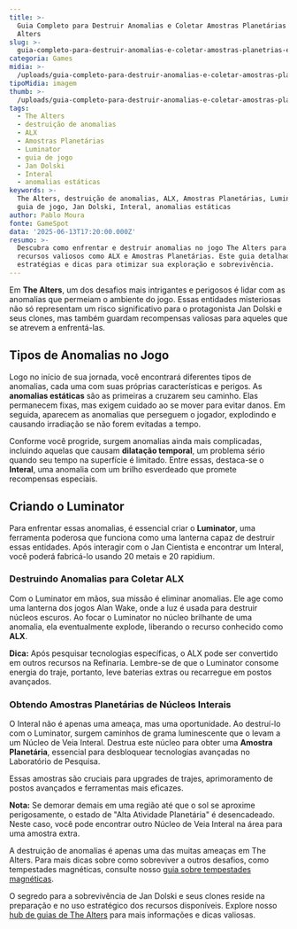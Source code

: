 ```yaml
---
title: >-
  Guia Completo para Destruir Anomalias e Coletar Amostras Planetárias em The
  Alters
slug: >-
  guia-completo-para-destruir-anomalias-e-coletar-amostras-planetrias-em-the-alters
categoria: Games
midia: >-
  /uploads/guia-completo-para-destruir-anomalias-e-coletar-amostras-planetrias-em-the-alters-thumb.jpg
tipoMidia: imagem
thumb: >-
  /uploads/guia-completo-para-destruir-anomalias-e-coletar-amostras-planetrias-em-the-alters-thumb.jpg
tags:
  - The Alters
  - destruição de anomalias
  - ALX
  - Amostras Planetárias
  - Luminator
  - guia de jogo
  - Jan Dolski
  - Interal
  - anomalias estáticas
keywords: >-
  The Alters, destruição de anomalias, ALX, Amostras Planetárias, Luminator,
  guia de jogo, Jan Dolski, Interal, anomalias estáticas
author: Pablo Moura
fonte: GameSpot
data: '2025-06-13T17:20:00.000Z'
resumo: >-
  Descubra como enfrentar e destruir anomalias no jogo The Alters para coletar
  recursos valiosos como ALX e Amostras Planetárias. Este guia detalhado oferece
  estratégias e dicas para otimizar sua exploração e sobrevivência.
---
```


Em **The Alters**, um dos desafios mais intrigantes e perigosos é lidar com as anomalias que permeiam o ambiente do jogo. Essas entidades misteriosas não só representam um risco significativo para o protagonista Jan Dolski e seus clones, mas também guardam recompensas valiosas para aqueles que se atrevem a enfrentá-las.

## Tipos de Anomalias no Jogo

Logo no início de sua jornada, você encontrará diferentes tipos de anomalias, cada uma com suas próprias características e perigos. As **anomalias estáticas** são as primeiras a cruzarem seu caminho. Elas permanecem fixas, mas exigem cuidado ao se mover para evitar danos. Em seguida, aparecem as anomalias que perseguem o jogador, explodindo e causando irradiação se não forem evitadas a tempo.

Conforme você progride, surgem anomalias ainda mais complicadas, incluindo aquelas que causam **dilatação temporal**, um problema sério quando seu tempo na superfície é limitado. Entre essas, destaca-se o **Interal**, uma anomalia com um brilho esverdeado que promete recompensas especiais.

## Criando o Luminator

Para enfrentar essas anomalias, é essencial criar o **Luminator**, uma ferramenta poderosa que funciona como uma lanterna capaz de destruir essas entidades. Após interagir com o Jan Cientista e encontrar um Interal, você poderá fabricá-lo usando 20 metais e 20 rapidium.

### Destruindo Anomalias para Coletar ALX

Com o Luminator em mãos, sua missão é eliminar anomalias. Ele age como uma lanterna dos jogos Alan Wake, onde a luz é usada para destruir núcleos escuros. Ao focar o Luminator no núcleo brilhante de uma anomalia, ela eventualmente explode, liberando o recurso conhecido como **ALX**.

**Dica:** Após pesquisar tecnologias específicas, o ALX pode ser convertido em outros recursos na Refinaria. Lembre-se de que o Luminator consome energia do traje, portanto, leve baterias extras ou recarregue em postos avançados.

### Obtendo Amostras Planetárias de Núcleos Interais

O Interal não é apenas uma ameaça, mas uma oportunidade. Ao destruí-lo com o Luminator, surgem caminhos de grama luminescente que o levam a um Núcleo de Veia Interal. Destrua este núcleo para obter uma **Amostra Planetária**, essencial para desbloquear tecnologias avançadas no Laboratório de Pesquisa.

Essas amostras são cruciais para upgrades de trajes, aprimoramento de postos avançados e ferramentas mais eficazes. 

**Nota:** Se demorar demais em uma região até que o sol se aproxime perigosamente, o estado de "Alta Atividade Planetária" é desencadeado. Neste caso, você pode encontrar outro Núcleo de Veia Interal na área para uma amostra extra.

A destruição de anomalias é apenas uma das muitas ameaças em The Alters. Para mais dicas sobre como sobreviver a outros desafios, como tempestades magnéticas, consulte nosso [guia sobre tempestades magnéticas](https://www.gamespot.com/articles/the-alters-magnetic-storms-survival/1100-6532427/).

O segredo para a sobrevivência de Jan Dolski e seus clones reside na preparação e no uso estratégico dos recursos disponíveis. Explore nosso [hub de guias de The Alters](https://www.gamespot.com/articles/the-alters-guides-hub/1100-6532395/) para mais informações e dicas valiosas.

